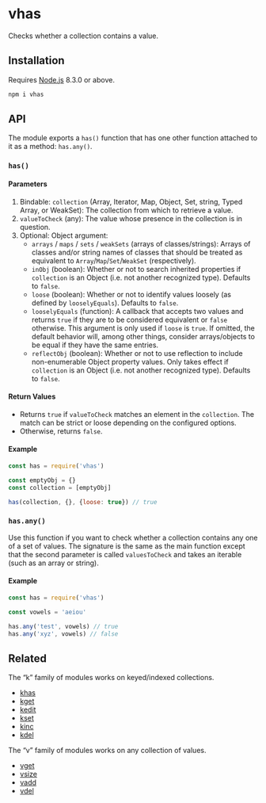 # vhas

Checks whether a collection contains a value.

## Installation

Requires [Node.js](https://nodejs.org/) 8.3.0 or above.

```bash
npm i vhas
```

## API

The module exports a `has()` function that has one other function attached to it as a method: `has.any()`.

### `has()`

#### Parameters

1. Bindable: `collection` (Array, Iterator, Map, Object, Set, string, Typed Array, or WeakSet): The collection from which to retrieve a value.
2. `valueToCheck` (any): The value whose presence in the collection is in question.
3. Optional: Object argument:
    * `arrays` / `maps` / `sets` / `weakSets` (arrays of classes/strings): Arrays of classes and/or string names of classes that should be treated as equivalent to `Array`/`Map`/`Set`/`WeakSet` (respectively).
    * `inObj` (boolean): Whether or not to search inherited properties if `collection` is an Object (i.e. not another recognized type). Defaults to `false`.
    * `loose` (boolean): Whether or not to identify values loosely (as defined by `looselyEquals`). Defaults to `false`.
    * `looselyEquals` (function): A callback that accepts two values and returns `true` if they are to be considered equivalent or `false` otherwise. This argument is only used if `loose` is `true`. If omitted, the default behavior will, among other things, consider arrays/objects to be equal if they have the same entries.
    * `reflectObj` (boolean): Whether or not to use reflection to include non-enumerable Object property values. Only takes effect if `collection` is an Object (i.e. not another recognized type). Defaults to `false`.

#### Return Values

* Returns `true` if `valueToCheck` matches an element in the `collection`. The match can be strict or loose depending on the configured options.
* Otherwise, returns `false`.

#### Example

```javascript
const has = require('vhas')

const emptyObj = {}
const collection = [emptyObj]

has(collection, {}, {loose: true}) // true
```

### `has.any()`

Use this function if you want to check whether a collection contains any one of a set of values. The signature is the same as the main function except that the second parameter is called `valuesToCheck` and takes an iterable (such as an array or string).

#### Example

```javascript
const has = require('vhas')

const vowels = 'aeiou'

has.any('test', vowels) // true
has.any('xyz', vowels) // false
```

## Related

The “k” family of modules works on keyed/indexed collections.

* [khas](https://github.com/lamansky/khas)
* [kget](https://github.com/lamansky/kget)
* [kedit](https://github.com/lamansky/kedit)
* [kset](https://github.com/lamansky/kset)
* [kinc](https://github.com/lamansky/kinc)
* [kdel](https://github.com/lamansky/kdel)

The “v” family of modules works on any collection of values.

* [vget](https://github.com/lamansky/vget)
* [vsize](https://github.com/lamansky/vsize)
* [vadd](https://github.com/lamansky/vadd)
* [vdel](https://github.com/lamansky/vdel)
